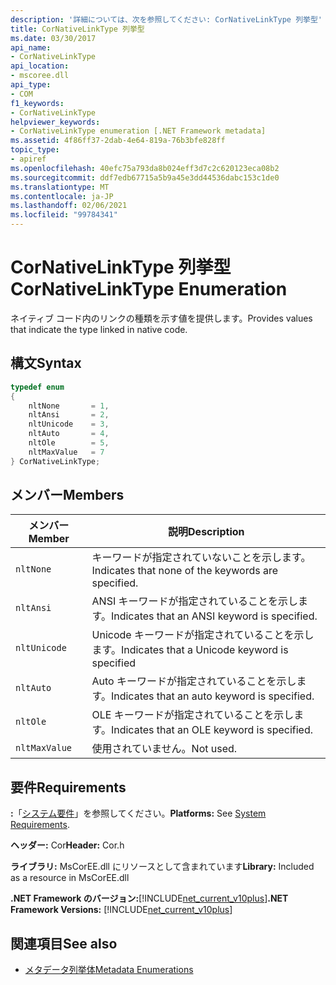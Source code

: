 ```yaml
---
description: '詳細については、次を参照してください: CorNativeLinkType 列挙型'
title: CorNativeLinkType 列挙型
ms.date: 03/30/2017
api_name:
- CorNativeLinkType
api_location:
- mscoree.dll
api_type:
- COM
f1_keywords:
- CorNativeLinkType
helpviewer_keywords:
- CorNativeLinkType enumeration [.NET Framework metadata]
ms.assetid: 4f86ff37-2dab-4e64-819a-76b3bfe828ff
topic_type:
- apiref
ms.openlocfilehash: 40efc75a793da8b024eff3d7c2c620123eca08b2
ms.sourcegitcommit: ddf7edb67715a5b9a45e3dd44536dabc153c1de0
ms.translationtype: MT
ms.contentlocale: ja-JP
ms.lasthandoff: 02/06/2021
ms.locfileid: "99784341"
---
```

# <a name="cornativelinktype-enumeration"></a><span data-ttu-id="c5283-103">CorNativeLinkType 列挙型</span><span class="sxs-lookup"><span data-stu-id="c5283-103">CorNativeLinkType Enumeration</span></span>

<span data-ttu-id="c5283-104">ネイティブ コード内のリンクの種類を示す値を提供します。</span><span class="sxs-lookup"><span data-stu-id="c5283-104">Provides values that indicate the type linked in native code.</span></span>  
  
## <a name="syntax"></a><span data-ttu-id="c5283-105">構文</span><span class="sxs-lookup"><span data-stu-id="c5283-105">Syntax</span></span>  
  
```cpp  
typedef enum
{  
    nltNone       = 1,  
    nltAnsi       = 2,  
    nltUnicode    = 3,  
    nltAuto       = 4,  
    nltOle        = 5,  
    nltMaxValue   = 7  
} CorNativeLinkType;  
```  
  
## <a name="members"></a><span data-ttu-id="c5283-106">メンバー</span><span class="sxs-lookup"><span data-stu-id="c5283-106">Members</span></span>  
  
|<span data-ttu-id="c5283-107">メンバー</span><span class="sxs-lookup"><span data-stu-id="c5283-107">Member</span></span>|<span data-ttu-id="c5283-108">説明</span><span class="sxs-lookup"><span data-stu-id="c5283-108">Description</span></span>|  
|------------|-----------------|  
|`nltNone`|<span data-ttu-id="c5283-109">キーワードが指定されていないことを示します。</span><span class="sxs-lookup"><span data-stu-id="c5283-109">Indicates that none of the keywords are specified.</span></span>|  
|`nltAnsi`|<span data-ttu-id="c5283-110">ANSI キーワードが指定されていることを示します。</span><span class="sxs-lookup"><span data-stu-id="c5283-110">Indicates that an ANSI keyword is specified.</span></span>|  
|`nltUnicode`|<span data-ttu-id="c5283-111">Unicode キーワードが指定されていることを示します。</span><span class="sxs-lookup"><span data-stu-id="c5283-111">Indicates that a Unicode keyword is specified</span></span>|  
|`nltAuto`|<span data-ttu-id="c5283-112">Auto キーワードが指定されていることを示します。</span><span class="sxs-lookup"><span data-stu-id="c5283-112">Indicates that an auto keyword is specified.</span></span>|  
|`nltOle`|<span data-ttu-id="c5283-113">OLE キーワードが指定されていることを示します。</span><span class="sxs-lookup"><span data-stu-id="c5283-113">Indicates that an OLE keyword is specified.</span></span>|  
|`nltMaxValue`|<span data-ttu-id="c5283-114">使用されていません。</span><span class="sxs-lookup"><span data-stu-id="c5283-114">Not used.</span></span>|  
  
## <a name="requirements"></a><span data-ttu-id="c5283-115">要件</span><span class="sxs-lookup"><span data-stu-id="c5283-115">Requirements</span></span>  

 <span data-ttu-id="c5283-116">**:**「[システム要件](../../get-started/system-requirements.md)」を参照してください。</span><span class="sxs-lookup"><span data-stu-id="c5283-116">**Platforms:** See [System Requirements](../../get-started/system-requirements.md).</span></span>  
  
 <span data-ttu-id="c5283-117">**ヘッダー:** Cor</span><span class="sxs-lookup"><span data-stu-id="c5283-117">**Header:** Cor.h</span></span>  
  
 <span data-ttu-id="c5283-118">**ライブラリ:** MsCorEE.dll にリソースとして含まれています</span><span class="sxs-lookup"><span data-stu-id="c5283-118">**Library:** Included as a resource in MsCorEE.dll</span></span>  
  
 <span data-ttu-id="c5283-119">**.NET Framework のバージョン:**[!INCLUDE[net_current_v10plus](../../../../includes/net-current-v10plus-md.md)]</span><span class="sxs-lookup"><span data-stu-id="c5283-119">**.NET Framework Versions:** [!INCLUDE[net_current_v10plus](../../../../includes/net-current-v10plus-md.md)]</span></span>  
  
## <a name="see-also"></a><span data-ttu-id="c5283-120">関連項目</span><span class="sxs-lookup"><span data-stu-id="c5283-120">See also</span></span>

- [<span data-ttu-id="c5283-121">メタデータ列挙体</span><span class="sxs-lookup"><span data-stu-id="c5283-121">Metadata Enumerations</span></span>](metadata-enumerations.md)
